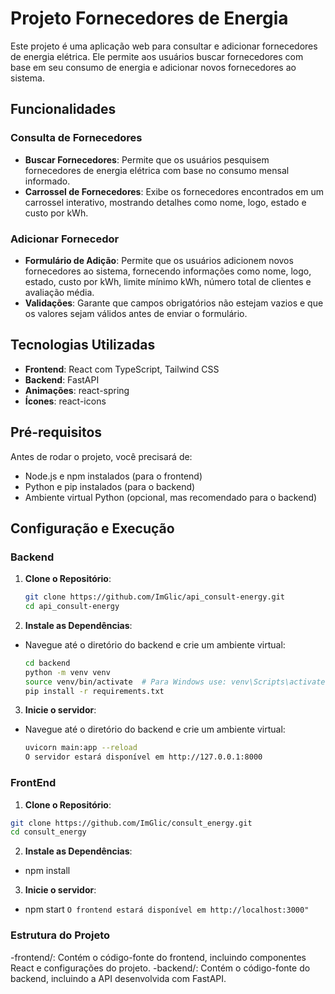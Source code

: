 # Projeto Fornecedores de Energia

Este projeto é uma aplicação web para consultar e adicionar fornecedores de energia elétrica. Ele permite aos usuários buscar fornecedores com base em seu consumo de energia e adicionar novos fornecedores ao sistema.

## Funcionalidades

### Consulta de Fornecedores

- **Buscar Fornecedores**: Permite que os usuários pesquisem fornecedores de energia elétrica com base no consumo mensal informado.
- **Carrossel de Fornecedores**: Exibe os fornecedores encontrados em um carrossel interativo, mostrando detalhes como nome, logo, estado e custo por kWh.

### Adicionar Fornecedor

- **Formulário de Adição**: Permite que os usuários adicionem novos fornecedores ao sistema, fornecendo informações como nome, logo, estado, custo por kWh, limite mínimo kWh, número total de clientes e avaliação média.
- **Validações**: Garante que campos obrigatórios não estejam vazios e que os valores sejam válidos antes de enviar o formulário.

## Tecnologias Utilizadas

- **Frontend**: React com TypeScript, Tailwind CSS
- **Backend**: FastAPI
- **Animações**: react-spring
- **Ícones**: react-icons

## Pré-requisitos

Antes de rodar o projeto, você precisará de:

- Node.js e npm instalados (para o frontend)
- Python e pip instalados (para o backend)
- Ambiente virtual Python (opcional, mas recomendado para o backend)

## Configuração e Execução

### Backend

1. **Clone o Repositório**:

   ```bash
   git clone https://github.com/ImGlic/api_consult-energy.git
   cd api_consult-energy

   ```

2. **Instale as Dependências**:

- Navegue até o diretório do backend e crie um ambiente virtual:

  ```bash
  cd backend
  python -m venv venv
  source venv/bin/activate  # Para Windows use: venv\Scripts\activate
  pip install -r requirements.txt
  ```

3. **Inicie o servidor**:

- Navegue até o diretório do backend e crie um ambiente virtual:

  ```bash
  uvicorn main:app --reload
  O servidor estará disponível em http://127.0.0.1:8000
  ```

### FrontEnd

1. **Clone o Repositório**:

  ```bash
  git clone https://github.com/ImGlic/consult_energy.git
  cd consult_energy
  ```

2. **Instale as Dependências**:

- npm install


3. **Inicie o servidor**:

- npm start
```O frontend estará disponível em http://localhost:3000"```


### Estrutura do Projeto

-frontend/: Contém o código-fonte do frontend, incluindo componentes React e configurações do projeto.
-backend/: Contém o código-fonte do backend, incluindo a API desenvolvida com FastAPI.




````
